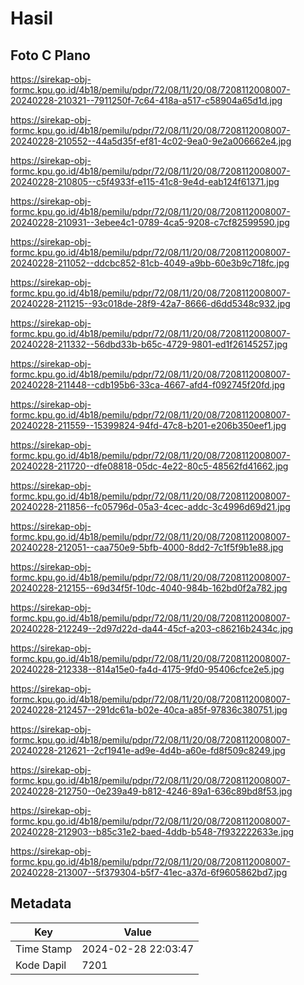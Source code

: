 # Hasil

## Foto C Plano

https://sirekap-obj-formc.kpu.go.id/4b18/pemilu/pdpr/72/08/11/20/08/7208112008007-20240228-210321--7911250f-7c64-418a-a517-c58904a65d1d.jpg

https://sirekap-obj-formc.kpu.go.id/4b18/pemilu/pdpr/72/08/11/20/08/7208112008007-20240228-210552--44a5d35f-ef81-4c02-9ea0-9e2a006662e4.jpg

https://sirekap-obj-formc.kpu.go.id/4b18/pemilu/pdpr/72/08/11/20/08/7208112008007-20240228-210805--c5f4933f-e115-41c8-9e4d-eab124f61371.jpg

https://sirekap-obj-formc.kpu.go.id/4b18/pemilu/pdpr/72/08/11/20/08/7208112008007-20240228-210931--3ebee4c1-0789-4ca5-9208-c7cf82599590.jpg

https://sirekap-obj-formc.kpu.go.id/4b18/pemilu/pdpr/72/08/11/20/08/7208112008007-20240228-211052--ddcbc852-81cb-4049-a9bb-60e3b9c718fc.jpg

https://sirekap-obj-formc.kpu.go.id/4b18/pemilu/pdpr/72/08/11/20/08/7208112008007-20240228-211215--93c018de-28f9-42a7-8666-d6dd5348c932.jpg

https://sirekap-obj-formc.kpu.go.id/4b18/pemilu/pdpr/72/08/11/20/08/7208112008007-20240228-211332--56dbd33b-b65c-4729-9801-ed1f26145257.jpg

https://sirekap-obj-formc.kpu.go.id/4b18/pemilu/pdpr/72/08/11/20/08/7208112008007-20240228-211448--cdb195b6-33ca-4667-afd4-f092745f20fd.jpg

https://sirekap-obj-formc.kpu.go.id/4b18/pemilu/pdpr/72/08/11/20/08/7208112008007-20240228-211559--15399824-94fd-47c8-b201-e206b350eef1.jpg

https://sirekap-obj-formc.kpu.go.id/4b18/pemilu/pdpr/72/08/11/20/08/7208112008007-20240228-211720--dfe08818-05dc-4e22-80c5-48562fd41662.jpg

https://sirekap-obj-formc.kpu.go.id/4b18/pemilu/pdpr/72/08/11/20/08/7208112008007-20240228-211856--fc05796d-05a3-4cec-addc-3c4996d69d21.jpg

https://sirekap-obj-formc.kpu.go.id/4b18/pemilu/pdpr/72/08/11/20/08/7208112008007-20240228-212051--caa750e9-5bfb-4000-8dd2-7c1f5f9b1e88.jpg

https://sirekap-obj-formc.kpu.go.id/4b18/pemilu/pdpr/72/08/11/20/08/7208112008007-20240228-212155--69d34f5f-10dc-4040-984b-162bd0f2a782.jpg

https://sirekap-obj-formc.kpu.go.id/4b18/pemilu/pdpr/72/08/11/20/08/7208112008007-20240228-212249--2d97d22d-da44-45cf-a203-c86216b2434c.jpg

https://sirekap-obj-formc.kpu.go.id/4b18/pemilu/pdpr/72/08/11/20/08/7208112008007-20240228-212338--814a15e0-fa4d-4175-9fd0-95406cfce2e5.jpg

https://sirekap-obj-formc.kpu.go.id/4b18/pemilu/pdpr/72/08/11/20/08/7208112008007-20240228-212457--291dc61a-b02e-40ca-a85f-97836c380751.jpg

https://sirekap-obj-formc.kpu.go.id/4b18/pemilu/pdpr/72/08/11/20/08/7208112008007-20240228-212621--2cf1941e-ad9e-4d4b-a60e-fd8f509c8249.jpg

https://sirekap-obj-formc.kpu.go.id/4b18/pemilu/pdpr/72/08/11/20/08/7208112008007-20240228-212750--0e239a49-b812-4246-89a1-636c89bd8f53.jpg

https://sirekap-obj-formc.kpu.go.id/4b18/pemilu/pdpr/72/08/11/20/08/7208112008007-20240228-212903--b85c31e2-baed-4ddb-b548-7f932222633e.jpg

https://sirekap-obj-formc.kpu.go.id/4b18/pemilu/pdpr/72/08/11/20/08/7208112008007-20240228-213007--5f379304-b5f7-41ec-a37d-6f9605862bd7.jpg


## Metadata

| Key        | Value               |
| ---------- | ------------------- |
| Time Stamp | 2024-02-28 22:03:47 |
| Kode Dapil | 7201                |



